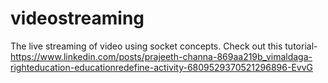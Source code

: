 # videostreaming
The live streaming of  video using socket concepts.
Check out this tutorial-https://www.linkedin.com/posts/prajeeth-channa-869aa219b_vimaldaga-righteducation-educationredefine-activity-6809529370521296896-EvvG
